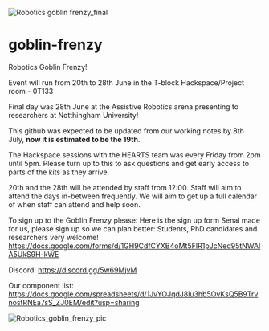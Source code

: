 

![Robotics goblin frenzy_final](https://user-images.githubusercontent.com/812771/176731045-01164ded-4efe-43a5-842d-6ae650b87d78.png)




# goblin-frenzy
Robotics Goblin Frenzy!

Event will run from 20th to 28th June in the T-block Hackspace/Project room - 0T133

Final day was 28th June at the Assistive Robotics arena presenting to researchers at Notthingham University!

This github was expected to be updated from our working notes by 8th July, **now it is estimated to be the 19th**.

The Hackspace sessions with the HEARTS team was every Friday from 2pm until 5pm. Please turn up to this to ask questions and get early access to parts of the kits as they arrive.

20th and the 28th will be attended by staff from 12:00. Staff will aim to attend the days in-between frequently. We will aim to get up a full calendar of when staff can attend and help soon.

To sign up to the Goblin Frenzy please:
Here is the sign up form Senal made for us, please sign up so we can plan better:
Students, PhD candidates and researchers very welcome! 
https://docs.google.com/forms/d/1GH9CdfCYXB4oMt5FIR1pJcNed95tNWAIA5UkS9H-kWE

Discord:
https://discord.gg/5w69MjvM

Our component list:
https://docs.google.com/spreadsheets/d/1JvYOJqdJ8lu3hb5OvKsQ5B9TrvnostRNEa7sS_ZJ0EM/edit?usp=sharing
 
![Robotics_goblin_frenzy_pic](https://user-images.githubusercontent.com/812771/170381603-f203c570-ae2f-4476-859d-bb94b561ab44.jpg)
